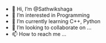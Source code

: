 - 👋 Hi, I’m @Sathwikshaga
- 👀 I’m interested in Programming
- 🌱 I’m currently learning C++, Python
- 💞️ I’m looking to collaborate on ...
- 📫 How to reach me ...

<!---
Sathwikshaga/Sathwikshaga is a ✨ special ✨ repository because its `README.md` (this file) appears on your GitHub profile.
You can click the Preview link to take a look at your changes.
--->
